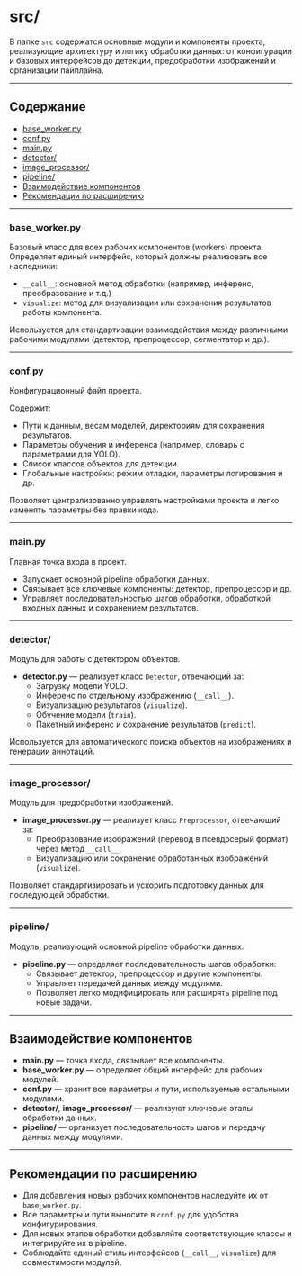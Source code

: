 # src/

В папке `src` содержатся основные модули и компоненты проекта, реализующие архитектуру и логику обработки данных: от конфигурации и базовых интерфейсов до детекции, предобработки изображений и организации пайплайна.

---

## Содержание

- [base_worker.py](#base_worker)
- [conf.py](#conf)
- [main.py](#main)
- [detector/](#detector)
- [image_processor/](#image_processor)
- [pipeline/](#pipeline)
- [Взаимодействие компонентов](#component-interaction)
- [Рекомендации по расширению](#recommendations)

---

### base_worker.py
Базовый класс для всех рабочих компонентов (workers) проекта.  
Определяет единый интерфейс, который должны реализовать все наследники:
- `__call__`: основной метод обработки (например, инференс, преобразование и т.д.)
- `visualize`: метод для визуализации или сохранения результатов работы компонента.

Используется для стандартизации взаимодействия между различными рабочими модулями (детектор, препроцессор, сегментатор и др.).

---

### conf.py
Конфигурационный файл проекта.

Содержит:
- Пути к данным, весам моделей, директориям для сохранения результатов.
- Параметры обучения и инференса (например, словарь с параметрами для YOLO).
- Список классов объектов для детекции.
- Глобальные настройки: режим отладки, параметры логирования и др.

Позволяет централизованно управлять настройками проекта и легко изменять параметры без правки кода.

---

### main.py
Главная точка входа в проект.

- Запускает основной pipeline обработки данных.
- Связывает все ключевые компоненты: детектор, препроцессор и др.
- Управляет последовательностью шагов обработки, обработкой входных данных и сохранением результатов.


---

### detector/
Модуль для работы с детектором объектов.

- **detector.py** — реализует класс `Detector`, отвечающий за:
  - Загрузку модели YOLO.
  - Инференс по отдельному изображению (`__call__`).
  - Визуализацию результатов (`visualize`).
  - Обучение модели (`train`).
  - Пакетный инференс и сохранение результатов (`predict`).

Используется для автоматического поиска объектов на изображениях и генерации аннотаций.

---

### image_processor/
Модуль для предобработки изображений.

- **image_processor.py** — реализует класс `Preprocessor`, отвечающий за:
  - Преобразование изображений (перевод в псевдосерый формат) через метод `__call__`.
  - Визуализацию или сохранение обработанных изображений (`visualize`).

Позволяет стандартизировать и ускорить подготовку данных для последующей обработки.

---

### pipeline/
Модуль, реализующий основной pipeline обработки данных.

- **pipeline.py** — определяет последовательность шагов обработки:
  - Связывает детектор, препроцессор и другие компоненты.
  - Управляет передачей данных между модулями.
  - Позволяет легко модифицировать или расширять pipeline под новые задачи.

---
<a name="component-interaction"></a>
## Взаимодействие компонентов

- **main.py** — точка входа, связывает все компоненты.
- **base_worker.py** — определяет общий интерфейс для рабочих модулей.
- **conf.py** — хранит все параметры и пути, используемые остальными модулями.
- **detector/**, **image_processor/** — реализуют ключевые этапы обработки данных.
- **pipeline/** — организует последовательность шагов и передачу данных между модулями.

---
<a name="recommendations"></a>
## Рекомендации по расширению

- Для добавления новых рабочих компонентов наследуйте их от `base_worker.py`.
- Все параметры и пути выносите в `conf.py` для удобства конфигурирования.
- Для новых этапов обработки добавляйте соответствующие классы и интегрируйте их в pipeline.
- Соблюдайте единый стиль интерфейсов (`__call__`, `visualize`) для совместимости модулей.
